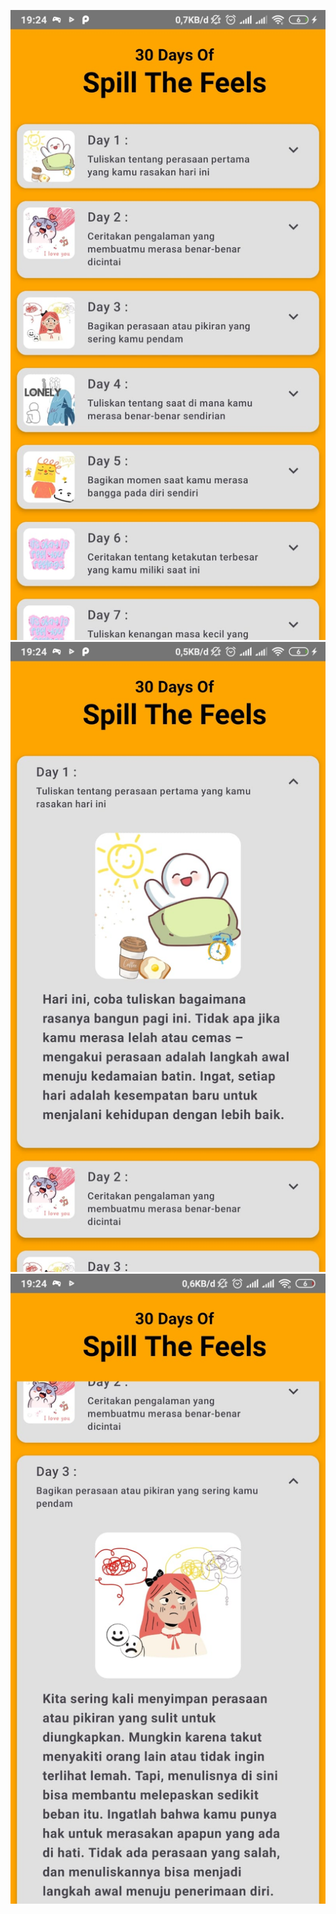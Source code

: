![image alt](https://github.com/Ihtisabi/30daysOf_spill_the_feels/blob/master/spill1.jpg?raw=true)
![image alt](https://github.com/Ihtisabi/30daysOf_spill_the_feels/blob/master/spill2.jpg?raw=true) ![image alt](https://github.com/Ihtisabi/30daysOf_spill_the_feels/blob/master/spill3.jpg?raw=true)
